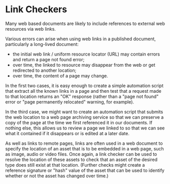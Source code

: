 # Link Checkers

Many web based documents are likely to include references to external web resources via web links.

Various errors can arise when using web links in a published document, particularly a long-lived document:

- the initial web link / uniform resource locator (URL) may contain errors and return a page not found error;
- over time, the linked to resource may disappear from the web or get redirected to another location;
- over time, the content of a page may change.

In the first two cases, it is easy enough to create a simple automation script that extract all the known links in a page and then test that a request made to that location returns an "OK" response (rather than a "page not found" error or "page permanently relocated" warning, for example).

In the third case, we might want to create an automation script that submits the web location to a web page archiving service so that we can preserve a copy of the page at the time we first referenced it in our documents. If nothing else, this allows us to review a page we linked to so that we can see what it contained if it disappears or is edited at a later date.

As well as links to remote pages, links are often used in a web document to specify the location of an asset that is to be embedded in a web page, such as image, audio or video files. Once again, a link checker can be used to resolve the location of these assets to check that an asset of the desired type does still exist at that location. (Further checks might create a reference signature or "hash" value of the asset that can be used to identify whether or not the asset has changed over time.)
